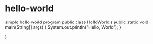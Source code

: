 # hello-world
simple hello world program
public class HelloWorld {
    public static void main(String[] args) {
        System.out.println("Hello, World");
    }

}
